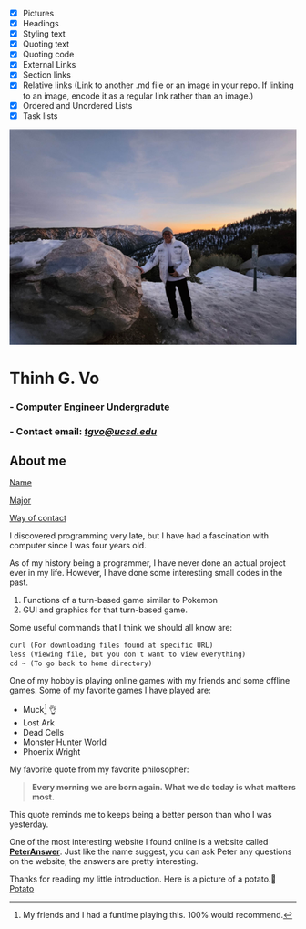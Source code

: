 - [x] Pictures
- [x] Headings
- [x] Styling text
- [x] Quoting text
- [x] Quoting code
- [x] External Links
- [x] Section links
- [x] Relative links (Link to another .md file or an image in your repo. If linking to an image, encode it as a regular link rather than an image.)
- [x] Ordered and Unordered Lists
- [x] Task lists

![Picture of myself](screenshots/319783945_1009285917127620_8951516267525572160_n.jpg)

# **Thinh G. Vo**

### - Computer Engineer Undergradute

### - Contact email: ***tgvo@ucsd.edu***

## **About me**

[Name](#thinh-g-vo)

[Major](#computer-engineer-undergradute)

[Way of contact](#contact-email-tgvoucsdedu)

I discovered programming very late, but I have had a fascination with computer since I was four years old. 

As of my history being a programmer, I have never done an actual project ever in my life. However, I have done some interesting small codes in the past.

1. Functions of a turn-based game similar to Pokemon
2. GUI and graphics for that turn-based game.

Some useful commands that I think we should all know are:

```
curl (For downloading files found at specific URL)
less (Viewing file, but you don't want to view everything)
cd ~ (To go back to home directory)
```

One of my hobby is playing online games with my friends and some offline games. Some of my favorite games I have played are:

- Muck[^1] 👌
- Lost Ark
- Dead Cells
- Monster Hunter World
- Phoenix Wright

My favorite quote from my favorite philosopher:

> **Every morning we are born again. What we do today is what matters most.**

This quote reminds me to keeps being a better person than who I was yesterday.

One of the most interesting website I found online is a website called **[PeterAnswer](https://www.peteranswers.com/)**. Just like the name suggest, you can ask Peter any questions on the website, the answers are pretty interesting.

Thanks for reading my little introduction. Here is a picture of a potato.🙂  [Potato](screenshots/Potato_Battery_Main.jpg)

[^1]: My friends and I had a funtime playing this. 100% would recommend.
